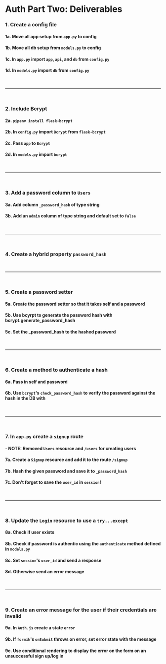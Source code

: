 # Auth Part Two: Deliverables

### 1. Create a config file 
#### 1a. Move all app setup from `app.py` to config
#### 1b. Move all db setup from `models.py` to config
#### 1c. In `app.py` import `app`, `api`, and `db` from `config.py`
#### 1d. In `models.py` import `db` from `config.py`

<br />

---

<br />

### 2. Include Bcrypt
#### 2a. `pipenv install flask-bcrypt`
#### 2b. In `config.py` import `Bcrypt` from `flask-bcrypt`
#### 2c. Pass `app` to `Bcrypt`
#### 2d. In `models.py` import `bcrypt`

<br />

---

<br />

### 3. Add a password column to `Users`
#### 3a. Add column `_password_hash` of type string
#### 3b. Add an `admin` column of type string and default set to `False`

<br />

---

<br />

### 4. Create a hybrid property `password_hash`

<br />

---

<br />

### 5. Create a password setter 
#### 5a. Create the password setter so that it takes self and a password
#### 5b. Use bcyrpt to generate the password hash with bcrypt.generate_password_hash
#### 5c. Set the _password_hash to the hashed password  

<br />

---

<br />

### 6. Create a method to authenticate a hash
#### 6a. Pass in self and password
#### 6b. Use `bcrypt`'s `check_password_hash` to verify the password against the hash in the DB with  

<br />

---

<br />

### 7. In `app.py` create a `signup` route
#### - NOTE: Removed `Users` resource and `/users` for creating users
#### 7a. Create a `Signup` resource and add it to the route `/signup`
#### 7b. Hash the given password and save it to `_password_hash`
#### 7c. Don't forget to save the `user_id` in `session`!

<br />

---

<br />

### 8. Update the `Login` resource to use a `try...except`
#### 8a. Check if user exists
#### 8b. Check if password is authentic using the `authenticate` method defined in `models.py`
#### 8c. Set `session`'s `user_id` and send a response
#### 8d. Otherwise send an error message

<br />

---

<br />

### 9. Create an error message for the user if their credentials are invalid
#### 9a. In `Auth.js` create a state `error`
#### 9b. If `formik`'s `onSubmit` throws on error, set error state with the message
#### 9c. Use conditional rendering to display the error on the form on an unsuccessful sign up/log in